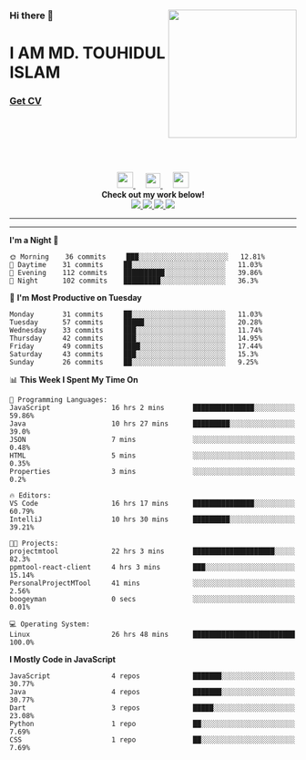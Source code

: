 <div>
<img align="right" width="225" height="225" src="https://touhid-jisan.github.io/img/about-us.png">
<div>
  <h3> </h3>
  <h3> </h3>
  <h3>Hi there 👋</h3>
  <h1>I AM MD. TOUHIDUL ISLAM</h1>
 <!-- <h3>Software Engineer</h3> -->
  <h3> <a href="https://touhid-jisan.github.io/pdf/Touhidul_Islam.pdf"><span>Get CV</span></a></h3>
</div>
</div>
<br/><br/><br/><br/><br/>

<p align="center">
  <a href= "https://www.instagram.com/touhid_jisan/">
    <img src="https://img.icons8.com/ios-glyphs/256/000000/instagram-new.svg" width="28px"/>
  </a>
  &emsp;
  <a href="https://www.linkedin.com/in/touhid-jisan/">
    <img src="https://img.icons8.com/ios-filled/256/000000/linkedin.svg" width="26px"/>
  </a>
  &emsp;
  <a href="http://touhid-jisan.github.io/">
    <img src="https://img.icons8.com/material/256/000000/globe--v1.png" width="28px"/>
  </a>
  <br> 
  <strong>Check out my work below!</strong><br>
  
  <a href="https://badges.pufler.dev/years/touhid-jisan?style=flat-square&color=black&logo=github">
    <img src="https://badges.pufler.dev/years/touhid-jisan?style=flat-square&color=black&logo=github">
  </a>
  <a href="https://github.com/touhid-jisan?tab=repositories">
    <img src="https://badges.pufler.dev/repos/touhid-jisan?style=flat-square&color=black&logo=github">
  </a>
  <a href="https://gist.github.com/touhid-jisan">
    <img src="https://badges.pufler.dev/gists/touhid-jisan?style=flat-square&color=black&logo=github">
  </a>
  <a href="https://github.com/touhid-jisan">
    <img src="https://badges.pufler.dev/commits/monthly/touhid-jisan?style=flat-square&color=black&logo=github">
  </a>
</p>
<hr><hr>
<!--
**touhid-jisan/touhid-jisan** is a ✨ _special_ ✨ repository because its `README.md` (this file) appears on your GitHub profile.

Here are some ideas to get you started:

- 🔭 I’m currently working on ...
- 🌱 I’m currently learning ...
- 👯 I’m looking to collaborate on ...
- 🤔 I’m looking for help with ...
- 💬 Ask me about ...
- 📫 How to reach me: ...
- 😄 Pronouns: ...
- ⚡ Fun fact: ...
-->

<!--START_SECTION:waka-->
**I'm a Night 🦉** 

```text
🌞 Morning    36 commits     ███░░░░░░░░░░░░░░░░░░░░░░   12.81% 
🌆 Daytime    31 commits     ██░░░░░░░░░░░░░░░░░░░░░░░   11.03% 
🌃 Evening    112 commits    ██████████░░░░░░░░░░░░░░░   39.86% 
🌙 Night      102 commits    █████████░░░░░░░░░░░░░░░░   36.3%

```
📅 **I'm Most Productive on Tuesday** 

```text
Monday       31 commits     ██░░░░░░░░░░░░░░░░░░░░░░░   11.03% 
Tuesday      57 commits     █████░░░░░░░░░░░░░░░░░░░░   20.28% 
Wednesday    33 commits     ███░░░░░░░░░░░░░░░░░░░░░░   11.74% 
Thursday     42 commits     ███░░░░░░░░░░░░░░░░░░░░░░   14.95% 
Friday       49 commits     ████░░░░░░░░░░░░░░░░░░░░░   17.44% 
Saturday     43 commits     ███░░░░░░░░░░░░░░░░░░░░░░   15.3% 
Sunday       26 commits     ██░░░░░░░░░░░░░░░░░░░░░░░   9.25%

```


📊 **This Week I Spent My Time On** 

```text
💬 Programming Languages: 
JavaScript               16 hrs 2 mins       ███████████████░░░░░░░░░░   59.86% 
Java                     10 hrs 27 mins      █████████░░░░░░░░░░░░░░░░   39.0% 
JSON                     7 mins              ░░░░░░░░░░░░░░░░░░░░░░░░░   0.48% 
HTML                     5 mins              ░░░░░░░░░░░░░░░░░░░░░░░░░   0.35% 
Properties               3 mins              ░░░░░░░░░░░░░░░░░░░░░░░░░   0.2%

🔥 Editors: 
VS Code                  16 hrs 17 mins      ███████████████░░░░░░░░░░   60.79% 
IntelliJ                 10 hrs 30 mins      █████████░░░░░░░░░░░░░░░░   39.21%

🐱‍💻 Projects: 
projectmtool             22 hrs 3 mins       ████████████████████░░░░░   82.3% 
ppmtool-react-client     4 hrs 3 mins        ███░░░░░░░░░░░░░░░░░░░░░░   15.14% 
PersonalProjectMTool     41 mins             ░░░░░░░░░░░░░░░░░░░░░░░░░   2.56% 
boogeyman                0 secs              ░░░░░░░░░░░░░░░░░░░░░░░░░   0.01%

💻 Operating System: 
Linux                    26 hrs 48 mins      █████████████████████████   100.0%

```

**I Mostly Code in JavaScript** 

```text
JavaScript               4 repos             ███████░░░░░░░░░░░░░░░░░░   30.77% 
Java                     4 repos             ███████░░░░░░░░░░░░░░░░░░   30.77% 
Dart                     3 repos             █████░░░░░░░░░░░░░░░░░░░░   23.08% 
Python                   1 repo              ██░░░░░░░░░░░░░░░░░░░░░░░   7.69% 
CSS                      1 repo              ██░░░░░░░░░░░░░░░░░░░░░░░   7.69%

```



<!--END_SECTION:waka-->

